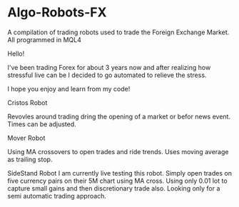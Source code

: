 # Algo-Robots-FX
A compilation of trading robots used to trade the Foreign Exchange Market. All programmed in MQL4

Hello!

I've been trading Forex for about 3 years now and after realizing how stressful live can be I decided to go automated to relieve the stress.

I hope you enjoy and learn from my code!

Cristos Robot

Revovles around trading dring the opening of a market or befor news event. Times can be adjusted.

Mover Robot

Using MA crossovers to open trades and ride trends. Uses moving average as trailing stop.

SideStand Robot
I am currently live testing this robot. Simply open trades on five currency pairs on their 5M chart using MA cross. Using only 0.01 lot to capture small gains and then discretionary trade also. Looking only for a semi automatic trading approach.
